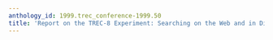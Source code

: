 ```yaml
---
anthology_id: 1999.trec_conference-1999.50
title: 'Report on the TREC-8 Experiment: Searching on the Web and in Distributed Collections'
---
```

